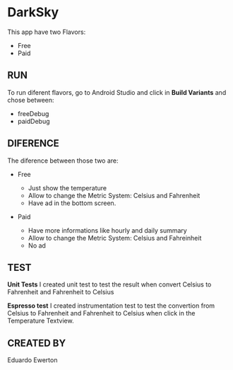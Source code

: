 # DarkSky
This app have two Flavors:
* Free
* Paid

## RUN
To run diferent flavors, go to Android Studio and click in **Build Variants** and chose between:
* freeDebug
* paidDebug

## DIFERENCE
The diference between those two are:
* Free
  * Just show the temperature
  * Allow to change the Metric System: Celsius and Fahrenheit
  * Have ad in the bottom screen.

* Paid
  * Have more informations like hourly and daily summary
  * Allow to change the Metric System: Celsius and Fahreinheit
  * No ad

## TEST
**Unit Tests**
I created unit test to test the result when convert Celsius to Fahrenheit and Fahrenheit to Celsius

**Espresso test**
I created instrumentation test to test the convertion from Celsius to Fahrenheit and Fahrenheit to Celsius when click in the Temperature Textview.

## CREATED BY
Eduardo Ewerton
